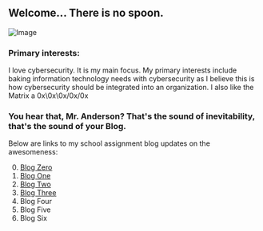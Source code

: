 ## Welcome... There is no spoon.

![Image](https://themaverick.github.io/seniordesign/gifs/kidspoonbend.gif)

### Primary interests:
I love cybersecurity. It is my main focus. My primary interests include baking information technology needs with cybersecurity as I believe this is how cybersecurity should be integrated into an organization. I also like the Matrix a 0x\0x\0x/0x/0x

### You hear that, Mr. Anderson? That's the sound of inevitability, that's the sound of your Blog.
Below are links to my school assignment blog updates on the awesomeness:

0. [Blog Zero ](https://themaverick.github.io/seniordesign/blog0)
1. [Blog One ](https://themaverick.github.io/seniordesign/blog1)
2. [Blog Two ](https://themaverick.github.io/seniordesign/blog2)
3. [Blog Three ](https://themaverick.github.io/seniordesign/blog3)
4. Blog Four
5. Blog Five
6. Blog Six
